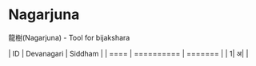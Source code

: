 # Nagarjuna
龍樹(Nagarjuna) - Tool for bijakshara

|  ID  | Devanagari | Siddham |
| ==== | ========== | ======= |
|     1|          अ|        |
